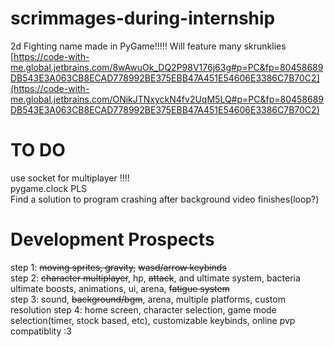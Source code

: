 # scrimmages-during-internship
2d Fighting name made in PyGame!!!!!
Will feature many skrunklies
[https://code-with-me.global.jetbrains.com/8wAwuOk_DQ2P98V176j63g#p=PC&fp=80458689DB543E3A063CB8ECAD778992BE375EBB47A451E54606E3386C7B70C2](https://code-with-me.global.jetbrains.com/ONikJTNxyckN4fv2UqM5LQ#p=PC&fp=80458689DB543E3A063CB8ECAD778992BE375EBB47A451E54606E3386C7B70C2)
# TO DO
use socket for multiplayer !!!!  
pygame.clock PLS  
Find a solution to program crashing after background video finishes(loop?)



# Development Prospects
step 1: ~~moving sprites, gravity,~~ ~~wasd/arrow keybinds~~  
step 2: ~~character multiplayer~~, hp, ~~attack~~, and ultimate system, bacteria ultimate boosts, animations, ui, arena, ~~fatigue system~~  
step 3: sound, ~~background/bgm~~, arena, multiple platforms, custom resolution
step 4: home screen, character selection, game mode selection(timer, stock based, etc), customizable keybinds, online pvp compatiblity :3
